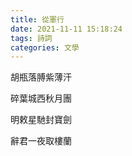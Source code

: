 ```yaml
---
title: 從軍行
date: 2021-11-11 15:18:24
tags: 詩詞
categories: 文學
---
```


胡瓶落膊紫薄汗

碎葉城西秋月團

明敕星馳封寶劍

辭君一夜取樓蘭
